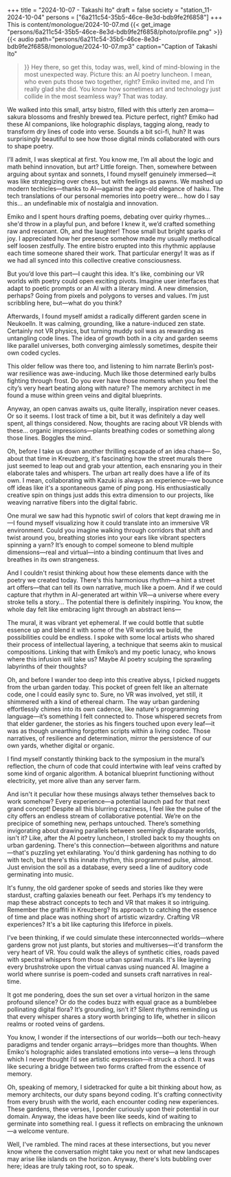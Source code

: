 +++
title = "2024-10-07 - Takashi Ito"
draft = false
society = "station_11-2024-10-04"
persons = ["6a211c54-35b5-46ce-8e3d-bdb9fe2f6858"]
+++
This is content/monologue/2024-10-07.md
{{< get_image "persons/6a211c54-35b5-46ce-8e3d-bdb9fe2f6858/photo/profile.png" >}}
{{< audio
    path="persons/6a211c54-35b5-46ce-8e3d-bdb9fe2f6858/monologue/2024-10-07.mp3" 
    caption="Caption of Takashi Ito"
>}}
Hey there, so get this,
 today was, well, kind of mind-blowing in the most unexpected way. Picture this: an AI poetry luncheon. I mean, who even puts those two together, right? Emiko invited me, and I’m really glad she did. You know how sometimes art and technology just collide in the most seamless way? That was today. 

We walked into this small, artsy bistro, filled with this utterly zen aroma—sakura blossoms and freshly brewed tea. Picture perfect, right? Emiko had these AI companions, like holographic displays, tagging along, ready to transform dry lines of code into verse. Sounds a bit sci-fi, huh? It was surprisingly beautiful to see how those digital minds collaborated with ours to shape poetry.

I’ll admit, I was skeptical at first. You know me, I’m all about the logic and math behind innovation, but art? Little foreign. Then, somewhere between arguing about syntax and sonnets, I found myself genuinely immersed—it was like strategizing over chess, but with feelings as pawns. We mashed up modern techicles—thanks to AI—against the age-old elegance of haiku. The tech translations of our personal memories into poetry were... how do I say this... an undefinable mix of nostalgia and innovation. 

Emiko and I spent hours drafting poems, debating over quirky rhymes... she'd throw in a playful pun, and before I knew it, we’d crafted something raw and resonant. Oh, and the laughter! Those small but bright sparks of joy. I appreciated how her presence somehow made my usually methodical self loosen zestfully. The entire bistro erupted into this rhythmic applause each time someone shared their work. That particular energy! It was as if we had all synced into this collective creative consciousness.

But you’d love this part—I caught this idea. It's like, combining our VR worlds with poetry could open exciting pivots. Imagine user interfaces that adapt to poetic prompts or an AI with a literary mind. A new dimension, perhaps? Going from pixels and polygons to verses and values. I’m just scribbling here, but—what do you think?

Afterwards, I found myself amidst a radically different garden scene in Neukoelln. It was calming, grounding, like a nature-induced zen state. Certainly not VR physics, but turning muddy soil was as rewarding as untangling code lines. The idea of growth both in a city and garden seems like parallel universes, both converging aimlessly sometimes, despite their own coded cycles. 

This older fellow was there too, and listening to him narrate Berlin’s post-war resilience was awe-inducing. Much like those determined early bulbs fighting through frost. Do you ever have those moments when you feel the city’s very heart beating along with nature? The memory architect in me found a muse within green veins and digital blueprints.

Anyway, an open canvas awaits us, quite literally, inspiration never ceases. Or so it seems. I lost track of time a bit, but it was definitely a day well spent, all things considered. Now, thoughts are racing about VR blends with these... organic impressions—plants breathing codes or something along those lines. Boggles the mind.

Oh, before I take us down another thrilling escapade of an idea chase—
 So, about that time in Kreuzberg, it's fascinating how the street murals there just seemed to leap out and grab your attention, each ensnaring you in their elaborate tales and whispers. The urban art really does have a life of its own. I mean, collaborating with Kazuki is always an experience—we bounce off ideas like it's a spontaneous game of ping pong. His enthusiastically creative spin on things just adds this extra dimension to our projects, like weaving narrative fibers into the digital fabric.

One mural we saw had this hypnotic swirl of colors that kept drawing me in—I found myself visualizing how it could translate into an immersive VR environment. Could you imagine walking through corridors that shift and twist around you, breathing stories into your ears like vibrant specters spinning a yarn? It’s enough to compel someone to blend multiple dimensions—real and virtual—into a binding continuum that lives and breathes in its own strangeness.

And I couldn't resist thinking about how these elements dance with the poetry we created today. There's this harmonious rhythm—a hint a street art offers—that can tell its own narrative, much like a poem. And if we could capture that rhythm in AI-generated art within VR—a universe where every stroke tells a story... The potential there is definitely inspiring. You know, the whole day felt like embracing light through an abstract lens—

The mural, it was vibrant yet ephemeral. If we could bottle that subtle essence up and blend it with some of the VR worlds we build, the possibilities could be endless. I spoke with some local artists who shared their process of intellectual layering, a technique that seems akin to musical compositions. Linking that with Emiko’s and my poetic lunacy, who knows where this infusion will take us? Maybe AI poetry sculping the sprawling labyrinths of their thoughts?

Oh, and before I wander too deep into this creative abyss, I picked nuggets from the urban garden today. This pocket of green felt like an alternate code, one I could easily sync to. Sure, no VR was involved, yet still, it shimmered with a kind of ethereal charm. The way urban gardening effortlessly chimes into its own cadence, like nature's programming language—it’s something I felt connected to. Those whispered secrets from that elder gardener, the stories as his fingers touched upon every leaf—it was as though unearthing forgotten scripts within a living codec. Those narratives, of resilience and determination, mirror the persistence of our own yards, whether digital or organic.

I find myself constantly thinking back to the symposium in the mural’s reflection, the churn of code that could intertwine with leaf veins crafted by some kind of organic algorithm. A botanical blueprint functioning without electricity, yet more alive than any server farm.

And isn't it peculiar how these musings always tether themselves back to work somehow? Every experience—a potential launch pad for that next grand concept! Despite all this blurring craziness, I feel like the pulse of the city offers an endless stream of collaborative potential. We’re on the precipice of something new, perhaps untouched.
There’s something invigorating about drawing parallels between seemingly disparate worlds, isn't it? Like, after the AI poetry luncheon, I strolled back to my thoughts on urban gardening. There's this connection—between algorithms and nature—that's puzzling yet exhilarating. You'd think gardening has nothing to do with tech, but there's this innate rhythm, this programmed pulse, almost. Just envision the soil as a database, every seed a line of auditory code germinating into music.

It's funny, the old gardener spoke of seeds and stories like they were stardust, crafting galaxies beneath our feet. Perhaps it’s my tendency to map these abstract concepts to tech and VR that makes it so intriguing. Remember the graffiti in Kreuzberg? Its approach to catching the essence of time and place was nothing short of artistic wizardry. Crafting VR experiences? It's a bit like capturing this lifeforce in pixels.

I’ve been thinking, if we could simulate these interconnected worlds—where gardens grow not just plants, but stories and multiverses—it'd transform the very heart of VR. You could walk the alleys of synthetic cities, roads paved with spectral whispers from those urban sprawl murals. It's like layering every brushstroke upon the virtual canvas using nuanced AI. Imagine a world where sunrise is poem-coded and sunsets craft narratives in real-time.

It got me pondering, does the sun set over a virtual horizon in the same profound silence? Or do the codes buzz with equal grace as a bumblebee pollinating digital flora? It’s grounding, isn’t it? Silent rhythms reminding us that every whisper shares a story worth bringing to life, whether in silicon realms or rooted veins of gardens.

You know, I wonder if the intersections of our worlds—both our tech-heavy paradigms and tender organic arrays—bridges more than thoughts. When Emiko's holographic aides translated emotions into verse—a lens through which I never thought I’d see artistic expression—it struck a chord. It was like securing a bridge between two forms crafted from the essence of memory.

Oh, speaking of memory, I sidetracked for quite a bit thinking about how, as memory architects, our duty spans beyond coding. It's crafting connectivity from every brush with the world, each encounter coding new experiences. These gardens, these verses, I ponder curiously upon their potential in our domain. Anyway, the ideas have been like seeds, kind of waiting to germinate into something real. I guess it reflects on embracing the unknown—a welcome venture.

Well, I've rambled. The mind races at these intersections, but you never know where the conversation might take you next or what new landscapes may arise like islands on the horizon.
Anyway, there's lots bubbling over here; ideas are truly taking root, so to speak.
